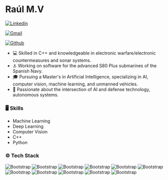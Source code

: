 # Raúl M.V



[![Linkedin](https://img.shields.io/badge/-LinkedIn-blue?style=flat&logo=Linkedin&logoColor=white)](https://www.linkedin.com/in/raul-marti/)

[![Gmail](https://img.shields.io/badge/-Gmail-c14438?style=flat&logo=Gmail&logoColor=white)](mailto:raoulmv@gmail.com)

[![Github](https://img.shields.io/github/followers/raomv?label=Follow&style=social)](https://github.com/raomv)

- 💻 Skilled in C++ and knowledgeable in electronic warfare/electronic countermeasures and sonar systems.
- ⚓ Working on software for the advanced S80 Plus submarines of the Spanish Navy.
- 🎓 Pursuing a Master's in Artificial Intelligence, specializing in AI, computer vision, machine learning, and unmanned vehicles.
- 🤖 Passionate about the intersection of AI and defense technology, autonomous systems.



### 🖥 Skills

- Machine Learning
- Deep Learning
- Computer Vision
- C++
- Python
### ⚙️ Tech Stack

![Bootstrap](https://img.shields.io/badge/-C%2B%2B-05122A?style=flat-square&logo=C++&color=353535) ![Bootstrap](https://img.shields.io/badge/-Python-05122A?style=flat-square&logo=Python&color=353535) ![Bootstrap](https://img.shields.io/badge/-Docker-05122A?style=flat-square&logo=Docker&color=353535) ![Bootstrap](https://img.shields.io/badge/-TensorFlow-05122A?style=flat-square&logo=TensorFlow&color=353535) ![Bootstrap](https://img.shields.io/badge/-PyTorch-05122A?style=flat-square&logo=PyTorch&color=353535) ![Bootstrap](https://img.shields.io/badge/-Scikit%20Learn-05122A?style=flat-square&logo=Scikit-Learn&color=353535) ![Bootstrap](https://img.shields.io/badge/-MongoDB-05122A?style=flat-square&logo=MongoDB&color=353535) ![Bootstrap](https://img.shields.io/badge/-Pandas-05122A?style=flat-square&logo=Pandas&color=353535) ![Bootstrap](https://img.shields.io/badge/-Numpy-05122A?style=flat-square&logo=Numpy&color=353535) ![Bootstrap](https://img.shields.io/badge/-Visual%20Studio%20Code-05122A?style=flat-square&logo=Visual-Studio-Code&color=353535) ![Bootstrap](https://img.shields.io/badge/-Git-05122A?style=flat-square&logo=Git&color=353535)
